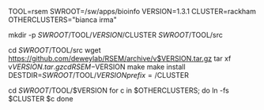 TOOL=rsem
SWROOT=/sw/apps/bioinfo
VERSION=1.3.1
CLUSTER=rackham
OTHERCLUSTERS="bianca irma"

mkdir -p $SWROOT/$TOOL/$VERSION/$CLUSTER $SWROOT/$TOOL/src

cd $SWROOT/$TOOL/src
wget https://github.com/deweylab/RSEM/archive/v$VERSION.tar.gz
tar xf v$VERSION.tar.gz
cd RSEM-$VERSION
make
make install DESTDIR=$SWROOT/$TOOL/$VERSION prefix=/$CLUSTER

cd $SWROOT/$TOOL/$VERSION
for c in $OTHERCLUSTERS; do
  ln -fs $CLUSTER $c
done
